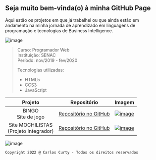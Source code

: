 ## Seja muito bem-vinda(o) à minha GitHub Page

Aqui estão os projetos em que já trabalhei ou que ainda estão em andamento na minha jornada de aprendizado em linguagens de programação e tecnologias de Business Intelligence.


![image](https://user-images.githubusercontent.com/68711113/165002315-c8b84367-987b-482b-b930-8c84d7e8afaa.png)


>
>Curso: Programador Web<br> 
>Instituição: SENAC<br>
>Período: nov/2019 - fev/2020<br>
>
>Tecnologias utilizadas:
>- HTML5
>- CCS3
>- JavaScript
>

Projeto | Repositório | Imagem
:-----: | :-----: | :-----:
BINGO<br>Site de jogo | [Repositório no GitHub](https://github.com/carloscurty/bingo) | [![image](https://user-images.githubusercontent.com/68711113/165095493-0cd495e0-abf4-4238-87d3-17e5a3ca45af.png)](https://curtydigital.000webhostapp.com/bingo_75.html)
Site MOCHILISTAS<br>(Projeto Integrador) | [Repositório no GitHub](https://github.com/carloscurty/mochilistas) | [![image](https://user-images.githubusercontent.com/68711113/165096216-7b6e6760-e341-4aa4-a18d-931c1c7c795e.png)](https://curtydigital.000webhostapp.com/mochilistas)

 



 ![image](https://user-images.githubusercontent.com/68711113/165002315-c8b84367-987b-482b-b930-8c84d7e8afaa.png)

~~~
Copyright 2022 @ Carlos Curty - Todos os direitos reservados
~~~
